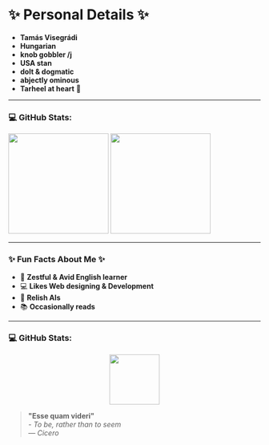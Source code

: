 # ✨ **Personal Details** ✨

- **Tamás Visegrádi**
- **Hungarian**
- **knob gobbler /j** 
- **USA stan**
- **dolt & dogmatic** 
- **abjectly ominous** 
- **Tarheel at heart** 💙

---


### 💻 GitHub Stats:

<p>
  <img src="https://github-readme-stats.vercel.app/api?username=Vtom21&show_icons=true&theme=github_dark" height="200" />
  <img src="https://github-readme-stats.vercel.app/api/top-langs/?username=Vtom21&layout=donut&theme=github_dark" height="200" />
</p>



---

### ✨ Fun Facts About Me ✨

- 📖 **Zestful & Avid English learner** 
- 💻 **Likes Web designing & Development** 
- 🤖 **Relish AIs** 
- 📚 **Occasionally reads** 

---


### 💻 GitHub Stats:

<p align="center">
  <img src="https://github-readme-stats.vercel.app/api/pin/?username=anuraghazra&repo=github-readme-stats&theme=github_dark" height="100" />
</p>





> **"Esse quam videri"**  
> _- To be, rather than to seem_  
> _— Cicero_

